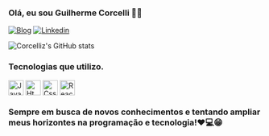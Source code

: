 
### Olá, eu sou Guilherme Corcelli 🖐🏼

[![Blog](https://img.shields.io/website?label=Corcelli-Portfolio.com&style=for-the-badge&url=https://sujeitoprogramador.com/)](https://corcelliportfolio.netlify.app)
[![Linkedin](https://img.shields.io/badge/LinkedIn-0077B5?style=for-the-badge&logo=linkedin&logoColor=white)](https://www.linkedin.com/in/guilherme-da-silva-corcelli-7b5514220/) 

![Corcelliz's GitHub stats](https://github-readme-stats.vercel.app/api?username=Corcelliz&theme=gruvbox)

### Tecnologias que utilizo.

<div style="display: block-inline">
    <img align="center" height="30px" alt="JavaScript" src="https://img.shields.io/badge/JavaScript-F7DF1E?style=for-the-badge&logo=javascript&logoColor=black"/>
    <img align="center" height="30px" alt="Html" src="https://img.shields.io/badge/HTML5-E34F26?style=for-the-badge&logo=html5&logoColor=white"/>
    <img align="center" height="30px" alt="Css" src="https://img.shields.io/badge/CSS3-1572B6?style=for-the-badge&logo=css3&logoColor=white"/>
    <img align="center" height="30px" alt="React" src="https://img.shields.io/badge/Vue.js-4FC08D.svg?style=for-the-badge&logo=vuedotjs&logoColor=white"/>
</div>

### Sempre em busca de novos conhecimentos e tentando ampliar meus horizontes na programação e tecnologia!❤️💻😁
